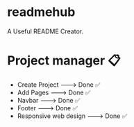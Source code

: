 # readmehub
A Useful README Creator.

# Project manager :clipboard:
- Create Project ---> Done :white_check_mark:
- Add Pages ---> Done :white_check_mark:
- Navbar ---> Done :white_check_mark:
- Footer ---> Done :white_check_mark:
- Responsive web design ---> Done :white_check_mark:
